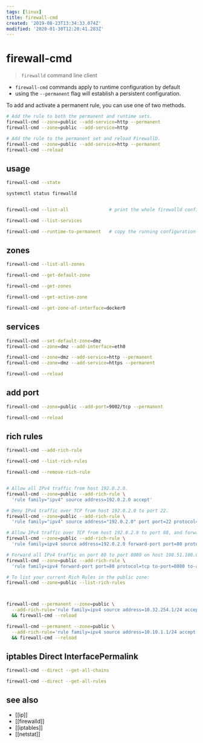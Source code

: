 ```yaml
---
tags: [linux]
title: firewall-cmd
created: '2019-08-23T13:34:33.074Z'
modified: '2020-01-30T12:20:41.283Z'
---
```


# firewall-cmd

> `firewalld` command line client

- `firewall-cmd` commands apply to runtime configuration by default 
- using the `--permanent` flag will establish a persistent configuration.

To add and activate a permanent rule, you can use one of two methods.

```sh
# Add the rule to both the permanent and runtime sets.
firewall-cmd --zone=public --add-service=http --permanent
firewall-cmd --zone=public --add-service=http

# Add the rule to the permanent set and reload FirewallD.
firewall-cmd --zone=public --add-service=http --permanent
firewall-cmd --reload
```

## usage

```sh
firewall-cmd --state

systemctl status firewalld


firewall-cmd --list-all               # print the whole firewalld configuration

firewall-cmd --list-services

firewall-cmd --runtime-to-permanent   # copy the running configuration to the permanent configuration
```

## zones
```sh
firewall-cmd --list-all-zones

firewall-cmd --get-default-zone

firewall-cmd --get-zones

firewall-cmd --get-active-zone

firewall-cmd --get-zone-of-interface=docker0
```

## services
```sh
firewall-cmd --set-default-zone=dmz
firewall-cmd --zone=dmz --add-interface=eth0

firewall-cmd --zone=dmz --add-service=http --permanent
firewall-cmd --zone=dmz --add-service=https --permanent

firewall-cmd --reload
```

## add port
```sh
firewall-cmd --zone=public --add-port=9002/tcp --permanent

firewall-cmd --reload
```

## rich rules

```sh
firewall-cmd --add-rich-rule

firewall-cmd --list-rich-rules

firewall-cmd --remove-rich-rule


# Allow all IPv4 traffic from host 192.0.2.0.
firewall-cmd --zone=public --add-rich-rule \
  'rule family="ipv4" source address=192.0.2.0 accept'

# Deny IPv4 traffic over TCP from host 192.0.2.0 to port 22.
firewall-cmd --zone=public --add-rich-rule \
  'rule family="ipv4" source address="192.0.2.0" port port=22 protocol=tcp reject'

# Allow IPv4 traffic over TCP from host 192.0.2.0 to port 80, and forward it locally to port 6532.
firewall-cmd --zone=public --add-rich-rule \
  'rule family=ipv4 source address=192.0.2.0 forward-port port=80 protocol=tcp to-port=6532'

# Forward all IPv4 traffic on port 80 to port 8080 on host 198.51.100.0 (masquerade should be active on the zone).
firewall-cmd --zone=public --add-rich-rule \
  'rule family=ipv4 forward-port port=80 protocol=tcp to-port=8080 to-addr=198.51.100.0'

# To list your current Rich Rules in the public zone:
firewall-cmd --zone=public --list-rich-rules



firewall-cmd --permanent --zone=public \
  --add-rich-rule='rule family=ipv4 source address=10.32.254.1/24 accept' \
  && firewall-cmd --reload

firewall-cmd --permanent --zone=public \
  --add-rich-rule='rule family=ipv4 source address=10.10.1.1/24 accept' \
  && firewall-cmd --reload
```

## iptables Direct InterfacePermalink
```sh
firewall-cmd --direct --get-all-chains

firewall-cmd --direct --get-all-rules
```

## see also
 - [[ip]]
 - [[firewalld]]
 - [[iptables]]
 - [[netstat]]

